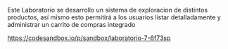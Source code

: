 Este Laboratorio se desarrollo un sistema de exploracion de distintos productos, así mismo esto permitirá a los usuarios listar detalladamente y administrar un carrito de compras integrado

https://codesandbox.io/p/sandbox/laboratorio-7-6f73sp
